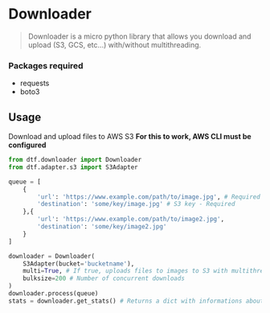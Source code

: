# Downloader
> Downloader is a micro python library that allows you download and upload (S3, GCS, etc...)
> with/without multithreading.

### Packages required
- requests
- boto3

## Usage
Download and upload files to AWS S3
**For this to work, AWS CLI must be configured**
```python
from dtf.downloader import Downloader
from dtf.adapter.s3 import S3Adapter

queue = [
    {
        'url': 'https://www.example.com/path/to/image.jpg', # Required
        'destination': 'some/key/image.jpg' # S3 key - Required 
    },{
        'url': 'https://www.example.com/path/to/image2.jpg',
        'destination': 'some/key/image2.jpg' 
    }
]

downloader = Downloader(
    S3Adapter(bucket='bucketname'),
    multi=True, # If true, uploads files to images to S3 with multithreading
    bulksize=200 # Number of concurrent downloads
)
downloader.process(queue)
stats = downloader.get_stats() # Returns a dict with informations about the process
```